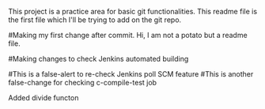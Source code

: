 [Project Name]: git-trials
[Author Name]: AdilDSW
[Date]: 20/06/2018

This project is a practice area for basic git functionalities.
This readme file is the first file which I'll be trying to add on the git repo.

#Making my first change after commit.
Hi, I am not a potato but a readme file.

#Making changes to check Jenkins automated building

#This is a false-alert to re-check Jenkins poll SCM feature
#This is another false-change for checking c-compile-test job

Added divide functon
